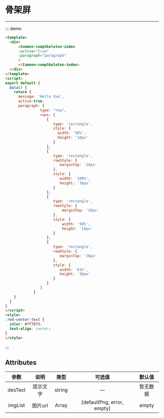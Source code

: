 
# 骨架屏
---

::: demo 
```html
<template>
  <div>
      <Common-compSkeleton-index
      :active="true"
      :paragraph="paragraph"
      >
      </Common-compSkeleton-index>
  </div>
</template>
<script>
export default {
  data() {
    return {
      message: 'Hello Vue',
      active:true,
      paragraph: {
                type: "row",
                rows: [
                   {
                      type: 'rectangle',
                      style: {
                        width: '50%',
                        height: '16px'
                      }
                   },
                   {
                      type: 'rectangle',
                      rowStyle: {
                         marginTop: '24px'
                      },
                      style: {
                         width: '100%',
                         height: '16px'
                      }
                   },
                   {
                      type: 'rectangle',
                      rowStyle: {
                          marginTop: '16px'
                      },
                      style: {
                          width: '50%',
                          height: '16px'
                      }
                   },
                   {
                      type: 'rectangle',
                      rowStyle: {
                         marginTop: '16px'
                      },
                      style: {
                         width: '61%',
                         height: '16px'
                      }
                   }
                ]
             }
    }
  }
}
</script>
<style>
.red-center-text { 
  color: #ff7875;
  text-align: center;
}
</style>
```
:::

## Attributes

|  参数   |   说明   |  类型  |           可选值           |  默认值  |
| :-----: | :------: | :----: | :------------------------: | :------: |
| desText | 提示文字 | string |             —              | 暂无数据 |
| imgList | 图片url  | Array  | [defaultPng, error, empty] |  empty   |
